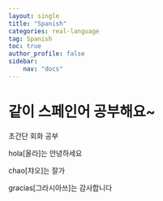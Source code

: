 ```yaml
---
layout: single
title: "Spanish"
categories: real-language
tag: Spanish
toc: true
author_profile: false
sidebar:
    nav: "docs"
---
```


# 같이 스페인어 공부해요~

초간단 회화 공부

hola[올라]는 안녕하세요

chao[챠오]는 잘가

gracias[그라시아쓰]는 감사합니다